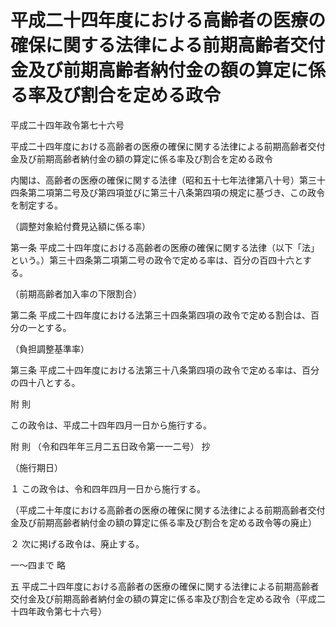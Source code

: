 # 平成二十四年度における高齢者の医療の確保に関する法律による前期高齢者交付金及び前期高齢者納付金の額の算定に係る率及び割合を定める政令

平成二十四年政令第七十六号

平成二十四年度における高齢者の医療の確保に関する法律による前期高齢者交付金及び前期高齢者納付金の額の算定に係る率及び割合を定める政令

内閣は、高齢者の医療の確保に関する法律（昭和五十七年法律第八十号）第三十四条第二項第二号及び第四項並びに第三十八条第四項の規定に基づき、この政令を制定する。

（調整対象給付費見込額に係る率）

第一条 平成二十四年度における高齢者の医療の確保に関する法律（以下「法」という。）第三十四条第二項第二号の政令で定める率は、百分の百四十六とする。

（前期高齢者加入率の下限割合）

第二条 平成二十四年度における法第三十四条第四項の政令で定める割合は、百分の一とする。

（負担調整基準率）

第三条 平成二十四年度における法第三十八条第四項の政令で定める率は、百分の四十八とする。

附 則

この政令は、平成二十四年四月一日から施行する。

附 則 （令和四年年三月二五日政令第一一二号） 抄

（施行期日）

１ この政令は、令和四年四月一日から施行する。

（平成二十年度における高齢者の医療の確保に関する法律による前期高齢者交付金及び前期高齢者納付金の額の算定に係る率及び割合を定める政令等の廃止）

２ 次に掲げる政令は、廃止する。

一～四まで 略

五 平成二十四年度における高齢者の医療の確保に関する法律による前期高齢者交付金及び前期高齢者納付金の額の算定に係る率及び割合を定める政令（平成二十四年政令第七十六号）
